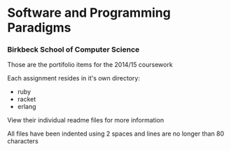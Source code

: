 # Software and Programming Paradigms
### Birkbeck School of Computer Science

Those are the portifolio items for the 2014/15 coursework

Each assignment resides in it's own directory:

- ruby
- racket
- erlang

View their individual readme files for more information

All files have been indented using 2 spaces and lines are no longer than 80 characters
